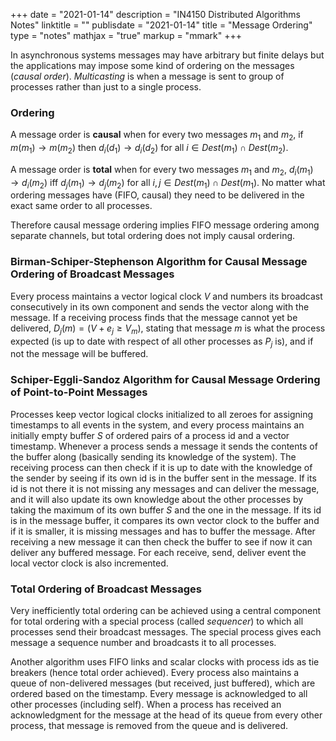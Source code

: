 +++
date = "2021-01-14"
description = "IN4150 Distributed Algorithms Notes"
linktitle = ""
publisdate = "2021-01-14"
title = "Message Ordering"
type = "notes"
mathjax = "true"
markup = "mmark"
+++

In asynchronous systems messages may have arbitrary but finite delays but the applications may impose some kind of ordering on the messages (_causal order_). _Multicasting_ is when a message is sent to group of processes rather than just to a single process.

### Ordering

A message order is **causal** when for every two messages $m_1$ and $m_2$, if $m(m_1)\rightarrow m(m_2)$ then $d_i(d_1)\rightarrow d_i(d_2)$ for all $i\in Dest(m_1)\cap Dest(m_2)$.

A message order is **total** when for every two messages $m_1$ and $m_2$, $d_i(m_1)\rightarrow d_i(m_2)$ iff $d_j(m_1)\rightarrow d_j(m_2)$ for all $i,j \in Dest(m_1) \cap Dest(m_1)$. No matter what ordering messages have (FIFO, causal) they need to be delivered in the exact same order
to all processes.

Therefore causal message ordering implies FIFO message ordering among separate channels, but total ordering does not imply causal ordering.

### Birman-Schiper-Stephenson Algorithm for Causal Message Ordering of Broadcast Messages

Every process maintains a vector logical clock $V$ and numbers its broadcast consecutively in its own component and sends the vector along with the message. If a receiving process finds that the message cannot yet be delivered, $D_j(m)=(V+e_j\ge V_m)$, stating that message $m$ is what the process expected (is up to date with respect of all other processes as $P_j$ is), and if not the message will be buffered.

### Schiper-Eggli-Sandoz Algorithm for Causal Message Ordering of Point-to-Point Messages

Processes keep vector logical clocks initialized to all zeroes for assigning timestamps to all events in the system, and every process maintains an initially empty buffer $S$ of ordered pairs of a process id and a vector timestamp. Whenever a process sends a message it sends the contents of the buffer along (basically sending its knowledge of the system). The receiving process can then check if it is up to date with the knowledge of the sender by seeing if its own id is in the buffer sent in the message. If its id is not there it is not missing any messages and can deliver the message, and it will also update its own knowledge about the other processes by taking the maximum of its own buffer $S$ and the one in the message. If its id is in the message buffer, it compares its own vector clock to the buffer and if it is smaller, it is missing messages and has to buffer the message. After receiving a new message it can then check the buffer to see if now it can deliver any buffered message. For each receive, send, deliver event the local vector clock is also incremented.

### Total Ordering of Broadcast Messages

Very inefficiently total ordering can be achieved using a central component for total ordering with a special process (called _sequencer_) to which all processes send their broadcast messages. The special process gives each message a sequence number and broadcasts it to all processes.

Another algorithm uses FIFO links and scalar clocks with process ids as tie breakers (hence total order achieved). Every process also maintains a queue of non-delivered messages (but received, just buffered), which are ordered based on the timestamp. Every message is acknowledged to all other processes (including self). When a process has received an acknowledgment for the message at the head of its queue from every other process, that message is removed from the queue and is delivered.
